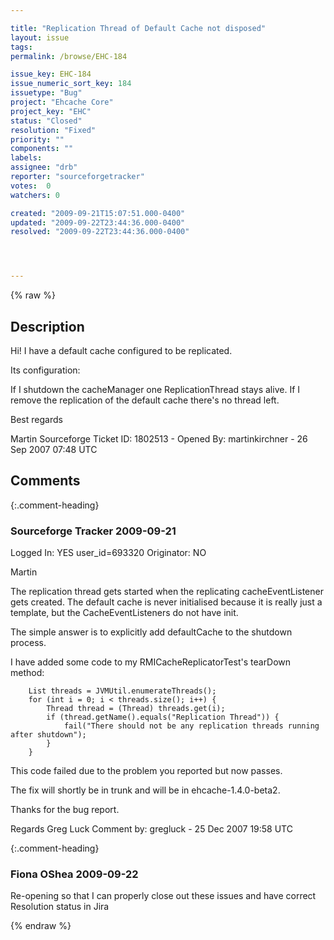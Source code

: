 ```yaml
---

title: "Replication Thread of Default Cache not disposed"
layout: issue
tags: 
permalink: /browse/EHC-184

issue_key: EHC-184
issue_numeric_sort_key: 184
issuetype: "Bug"
project: "Ehcache Core"
project_key: "EHC"
status: "Closed"
resolution: "Fixed"
priority: ""
components: ""
labels: 
assignee: "drb"
reporter: "sourceforgetracker"
votes:  0
watchers: 0

created: "2009-09-21T15:07:51.000-0400"
updated: "2009-09-22T23:44:36.000-0400"
resolved: "2009-09-22T23:44:36.000-0400"




---
```


{% raw %}

## Description

<div markdown="1" class="description">

Hi!
I have a default cache configured to be replicated.

Its configuration:

<defaultCache maxElementsInMemory="10000" eternal="false" timeToIdleSeconds="240" timeToLiveSeconds="240" overflowToDisk="false" diskPersistent="false" memoryStoreEvictionPolicy="LRU">
 <cacheEventListenerFactory class="net.sf.ehcache.distribution.RMICacheReplicatorFactory" properties="replicateAsynchronously=true,replicatePuts=false,replicateUpdates=true,replicateUpdatesViaCopy=false,replicateRemovals=true" />
</defaultCache>

If I shutdown the cacheManager one ReplicationThread stays alive. If I remove the replication of the default cache there's no thread left.

Best regards

Martin
Sourceforge Ticket ID: 1802513 - Opened By: martinkirchner - 26 Sep 2007 07:48 UTC

</div>

## Comments


{:.comment-heading}
### **Sourceforge Tracker** <span class="date">2009-09-21</span>

<div markdown="1" class="comment">

Logged In: YES 
user\_id=693320
Originator: NO

Martin

The replication thread gets started when the replicating cacheEventListener gets created. The default cache is never initialised because it is really just a template, but the CacheEventListeners do not have init.

The simple answer is to explicitly add defaultCache to the shutdown process. 

I have added some code to my RMICacheReplicatorTest's tearDown method:


        List threads = JVMUtil.enumerateThreads();
        for (int i = 0; i < threads.size(); i++) {
            Thread thread = (Thread) threads.get(i);
            if (thread.getName().equals("Replication Thread")) {
                fail("There should not be any replication threads running after shutdown");
            }
        }

This code failed due to the problem you reported but now passes.

The fix will shortly be in trunk and will be in ehcache-1.4.0-beta2. 

Thanks for the bug report. 

Regards
Greg Luck
Comment by: gregluck - 25 Dec 2007 19:58 UTC

</div>


{:.comment-heading}
### **Fiona OShea** <span class="date">2009-09-22</span>

<div markdown="1" class="comment">

Re-opening so that I can properly close out these issues and have correct Resolution status in Jira

</div>



{% endraw %}
